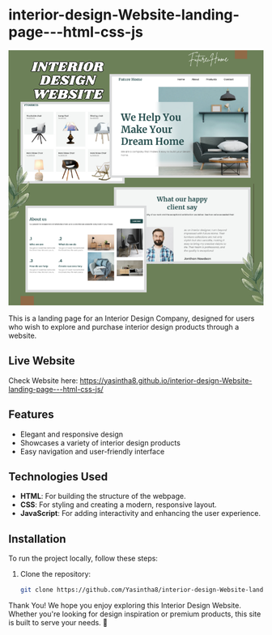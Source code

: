 # interior-design-Website-landing-page---html-css-js

<img src="https://github.com/Yasintha8/interior-design-Website-landing-page---html-css-js/blob/main/images/Cover.png">

This is a landing page for an Interior Design Company, designed for users who wish to explore and purchase interior design products through a website.

##  Live Website

Check Website here: https://yasintha8.github.io/interior-design-Website-landing-page---html-css-js/

## Features

- Elegant and responsive design
- Showcases a variety of interior design products
- Easy navigation and user-friendly interface

## Technologies Used  

- **HTML**: For building the structure of the webpage.  
- **CSS**: For styling and creating a modern, responsive layout.  
- **JavaScript**: For adding interactivity and enhancing the user experience.
  
## Installation

To run the project locally, follow these steps:

1. Clone the repository:
   ```bash
   git clone https://github.com/Yasintha8/interior-design-Website-landing-page---html-css-js.git


Thank You!
We hope you enjoy exploring this Interior Design Website. Whether you're looking for design inspiration or premium products, this site is built to serve your needs. 🌟
